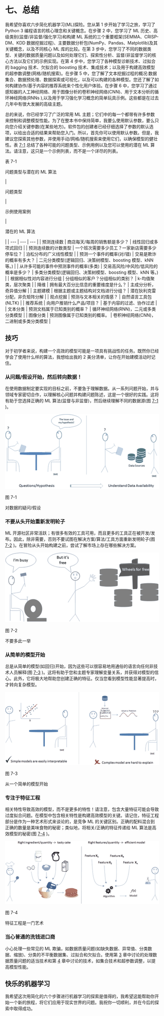 # 七、总结

我希望你喜欢六步简化机器学习(ML)探险。您从第 1 步开始了学习之旅，学习了 Python 3 编程语言的核心理念和关键概念。在步骤 2 中，您学习了 ML 历史、高级类别(监督/非监督/强化学习)和构建 ML 系统的三个重要框架(SEMMA、CRISP-DM、KDD 数据挖掘过程)、主要数据分析包(NumPy、Pandas、Matplotlib)及其关键概念，以及不同核心 ML 库的比较。在第 3 步中，您学习了不同的数据类型、关键的数据质量问题以及如何处理它们、探索性分析、监督/非监督学习的核心方法以及它们的示例实现。在第 4 步中，您学习了各种模型诊断技术、过拟合的 bagging 技术、欠拟合的 boosting 技术、集成技术；以及用于构建高效模型的超参数调整(网格/随机搜索)。在步骤 5 中，您了解了文本挖掘过程的概况:数据集合、数据预处理、数据探索或可视化，以及可以构建的各种模型。您还了解了如何构建协作/基于内容的推荐系统来个性化用户体验。在步骤 6 中，您学习了通过感知器的人工神经网络、用于图像分析的卷积神经网络(CNN)、用于文本分析的循环神经网络(RNNs ),以及用于学习强化学习概念的简单玩具示例。这些都是在过去几年中有很大发展的高级主题。

总的来说，你已经学习了广泛的常用 ML 主题；它们中的每一个都带有许多参数来控制和调整模型性能。为了在整本书中保持简单，我要么使用默认参数，要么只向您介绍关键参数(在某些地方)。软件包的创建者已经仔细选择了参数的默认选项，以给出合适的结果来帮助您入门。所以，首先你可以使用默认参数。但是，我建议您探索其他参数，并使用手动/网格/随机搜索来使用它们，以确保模型的健壮性。表 [7-1](#Tab1) 总结了各种可能的问题类型、示例用例以及您可以使用的潜在 ML 算法。请注意，这只是一个示例列表，而不是一个详尽的列表。

表 7-1

问题类型与潜在的 ML 算法

<colgroup><col class="tcol1 align-left"> <col class="tcol2 align-left"> <col class="tcol3 align-left"></colgroup> 
| 

问题类型

 | 

示例使用案例

 | 

潜在的 ML 算法

 |
| --- | --- | --- |
| 预测连续数 | 商店每天/每周的销售额是多少？ | 线性回归或多项式回归 |
| 预测连续数的计数类型 | 一个班次需要多少员工？一家新店需要多少停车位？ | 泊松分布的广义线性模型 |
| 预测一个事件的概率(对/错) | 交易是欺诈的概率有多大？ | 二元分类模型(逻辑回归、决策树模型、boosting 模型、kNN 等。) |
| 从许多可能的事件中预测事件的概率(多类) | 交易高风险/中风险/低风险的概率是多少？ | 多类分类模型(逻辑回归、决策树模型、boosting 模型、kNN 等。) |
| 根据相似性对内容进行分组 | 分组相似的客户？分组相似的类别？ | k-均值聚类，层次聚类 |
| 降维 | 拥有最大百分比信息的重要维度是什么？ | 主成分分析，奇异值分解 |
| 主题建模 | 根据主题或主题结构对文档进行分组？ | 潜在狄利克雷分配，非负矩阵分解 |
| 观点挖掘 | 预测与文本相关的情感？ | 自然语言工具包(NLTK) |
| 推荐系统 | 向用户推销什么产品/项目？ | 基于内容的过滤、协作过滤 |
| 文本分类 | 预测文档属于已知类别的概率？ | 循环神经网络(RNN)，二元或多类分类模型 |
| 图像分类 | 预测图像属于已知类别的概率。 | 卷积神经网络(CNN)，二进制或多类分类模型 |

## 技巧

对于初学者来说，构建一个高效的模型可能是一项具有挑战性的任务。既然你已经学会了使用什么样的算法，我想给出我的 2 美分清单，让你在开始建模活动时记住。

### 从问题/假设开始，然后转向数据！

在使用数据制定要实现的目标之前，不要急于理解数据。从一系列问题开始，并与领域专家密切合作，以理解核心问题并构建问题陈述，这是一个很好的实践。这将有助于您选择正确的 ML 算法(监督与非监督)，然后继续理解不同的数据源(图 [7-1](#Fig1) )。

![img/434293_2_En_7_Fig1_HTML.jpg](img/434293_2_En_7_Fig1_HTML.jpg)

图 7-1

对数据的疑问/假设

### 不要从头开始重新发明轮子

ML 开源社区非常活跃；有很多有效的工具可用，而且更多的工具正在被开发/发布。因此，除非需要，否则不要试图在解决方案/算法/工具方面重新发明轮子(图 [7-2](#Fig2) )。在冒险从头开始构建之前，尝试了解市场上存在哪些解决方案。

![img/434293_2_En_7_Fig2_HTML.jpg](img/434293_2_En_7_Fig2_HTML.jpg)

图 7-2

不要多此一举

### 从简单的模型开始

总是从简单的模型(如回归)开始，因为这些可以很容易地用通俗的语言向任何非技术人员解释(图 [7-3](#Fig3) )。这将有助于您和主题专家理解变量关系，并获得对模型的信心。此外，它将极大地帮助您创建正确的特征。仅当您看到模型性能显著提高时，才转向复杂模型。

![img/434293_2_En_7_Fig3_HTML.jpg](img/434293_2_En_7_Fig3_HTML.jpg)

图 7-3

从一个简单的模型开始

### 专注于特征工程

相关特性导致高效的模型，而不是更多的特性！请注意，包含大量特征可能会导致过度拟合问题。在模型中包含相关特性是构建高效模型的关键。请记住，特征工程部分是作为一种艺术形式来谈论的，是竞争 ML 的关键区别。正确的配料混合到正确的数量是美味食物的秘密；类似地，将相关/正确的特征传递给 ML 算法是高效模型的秘密(图 [7-4](#Fig4) )。

![img/434293_2_En_7_Fig4_HTML.jpg](img/434293_2_En_7_Fig4_HTML.jpg)

图 7-4

特征工程是一门艺术

### 当心普通的洗钱进口商

小心处理一些常见的 ML 欺骗，如数据质量问题(如缺失数据、异常值、分类数据、缩放)、分类的不平衡数据集、过拟合和欠拟合。使用第 [3](3.html) 章中讨论的处理数据质量问题的适当技术和第 [4](4.html) 章中讨论的技术，如集合技术和超参数调整，以提高模型性能。

## 快乐的机器学习

我希望这次用简化的六个步骤进行机器学习的探索是值得的，我希望这能帮助你开始一个新的旅程，将它们应用于现实世界的问题。我祝你一切顺利，并在今后的探索中取得成功。